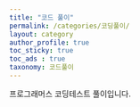 ```yaml
---
title: "코드 풀이"
permalink: /categories/코딩풀이/
layout: category
author_profile: true
toc_sticky: true
toc_ads : true
taxonomy: 코드풀이
---
```


프로그래머스 코딩테스트 풀이입니다.
